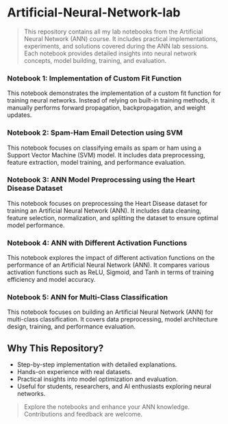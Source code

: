 # Artificial-Neural-Network-lab

> This repository contains all my lab notebooks from the Artificial Neural Network (ANN) course. 
> It includes practical implementations, experiments, and solutions covered during the ANN lab sessions. 
> Each notebook provides detailed insights into neural network concepts, model building, training, and evaluation.

### Notebook 1: Implementation of Custom Fit Function
This notebook demonstrates the implementation of a custom fit function for training neural networks. 
Instead of relying on built-in training methods, it manually performs forward propagation, backpropagation, and weight updates.

### Notebook 2: Spam-Ham Email Detection using SVM
This notebook focuses on classifying emails as spam or ham using a Support Vector Machine (SVM) model. 
It includes data preprocessing, feature extraction, model training, and performance evaluation.

### Notebook 3: ANN Model Preprocessing using the Heart Disease Dataset
This notebook focuses on preprocessing the Heart Disease dataset for training an Artificial Neural Network (ANN). 
It includes data cleaning, feature selection, normalization, and splitting the dataset to ensure optimal model performance.

### Notebook 4: ANN with Different Activation Functions
This notebook explores the impact of different activation functions on the performance of an Artificial Neural Network (ANN). 
It compares various activation functions such as ReLU, Sigmoid, and Tanh in terms of training efficiency and model accuracy.

### Notebook 5: ANN for Multi-Class Classification
This notebook focuses on building an Artificial Neural Network (ANN) for multi-class classification. 
It covers data preprocessing, model architecture design, training, and performance evaluation. 

## Why This Repository?
* Step-by-step implementation with detailed explanations.
* Hands-on experience with real datasets.
* Practical insights into model optimization and evaluation.
* Useful for students, researchers, and AI enthusiasts exploring neural networks.
> Explore the notebooks and enhance your ANN knowledge. Contributions and feedback are welcome.